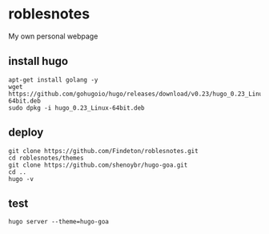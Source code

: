 # roblesnotes
My own personal webpage

## install hugo

    apt-get install golang -y
    wget https://github.com/gohugoio/hugo/releases/download/v0.23/hugo_0.23_Linux-64bit.deb
    sudo dpkg -i hugo_0.23_Linux-64bit.deb

## deploy

    git clone https://github.com/Findeton/roblesnotes.git
    cd roblesnotes/themes
    git clone https://github.com/shenoybr/hugo-goa.git
    cd ..
    hugo -v

## test

    hugo server --theme=hugo-goa